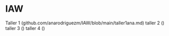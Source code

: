 # IAW
Taller 1 (github.com/anarodriguezm/IAW/blob/main/taller1ana.md)
taller 2 ()
taller 3 ()
taller 4 ()
